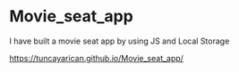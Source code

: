 # Movie_seat_app

I have built a movie seat app by using JS and Local Storage

https://tuncayarican.github.io/Movie_seat_app/
